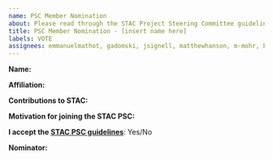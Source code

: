 ```yaml
---
name: PSC Member Nomination
about: Please read through the STAC Project Steering Committee guidelines (https://github.com/radiantearth/stac-psc) before continuing. 
title: PSC Member Nomination - [insert name here]
labels: VOTE
assignees: emmanuelmathot, gadomski, jsignell, matthewhanson, m-mohr, PowerChell, alexgleith
---
```


**Name:** 

**Affiliation:** 

**Contributions to STAC:**

**Motivation for joining the STAC PSC:**

**I accept the [STAC PSC guidelines](https://github.com/radiantearth/stac-psc)**: Yes/No

**Nominator:** <!-- If you received a nomination from the current PSC via email or other communications, please indicate that in this form. If you are being nominated by a specific contributing individual, please tag them here. You do not need a nomination before -->

